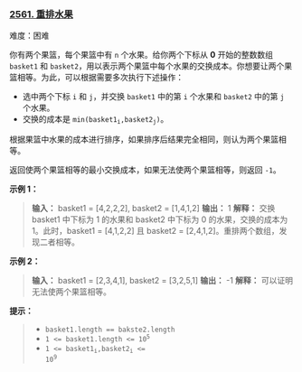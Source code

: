 ### [2561\. 重排水果](https://leetcode.cn/problems/rearranging-fruits/)

难度：困难

你有两个果篮，每个果篮中有 `n` 个水果。给你两个下标从 **0** 开始的整数数组 `basket1` 和 `basket2`，用以表示两个果篮中每个水果的交换成本。你想要让两个果篮相等。为此，可以根据需要多次执行下述操作：

- 选中两个下标 `i` 和 `j`，并交换 `basket1` 中的第 `i` 个水果和 `basket2` 中的第 `j` 个水果。
- 交换的成本是 <code>min(basket1<sub>i</sub>,basket2<sub>j</sub>)</code>。

根据果篮中水果的成本进行排序，如果排序后结果完全相同，则认为两个果篮相等。

返回使两个果篮相等的最小交换成本，如果无法使两个果篮相等，则返回 `-1`。

**示例 1：**

> **输入：** basket1 = [4,2,2,2], basket2 = [1,4,1,2]
> **输出：** 1
> **解释：** 交换 basket1 中下标为 1 的水果和 basket2 中下标为 0 的水果，交换的成本为 1。此时，basket1 = [4,1,2,2] 且 basket2 = [2,4,1,2]。重排两个数组，发现二者相等。

**示例 2：**

> **输入：** basket1 = [2,3,4,1], basket2 = [3,2,5,1]
> **输出：** -1
> **解释：** 可以证明无法使两个果篮相等。

**提示：**

> - `basket1.length == bakste2.length`
> - <code>1 <= basket1.length <= 10<sup>5</sup></code>
> - <code>1 <= basket1<sub>i</sub>,basket2<sub>i</sub> <= 10<sup>9</sup></code>
